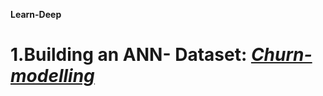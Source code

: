 **Learn-Deep**
# 1.Building an ANN- Dataset: *[Churn-modelling](https://github.com/Shindora/Deep-Learning/blob/master/Churn_Modelling.csv)*
